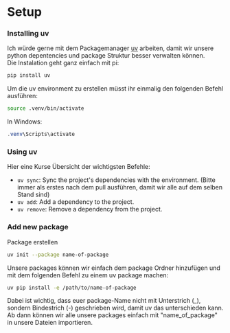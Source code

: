 # Setup

### Installing uv

Ich würde gerne mit dem Packagemanager [uv](https://docs.astral.sh/uv/) arbeiten, damit wir unsere python depentencies und package Struktur besser verwalten können.  
Die Instalation geht ganz einfach mit pi:

```bash
pip install uv
```

Um die uv environment zu erstellen müsst ihr einmalig den folgenden Befehl ausführen:

```bash
source .venv/bin/activate
```

In Windows:

```powershell
.venv\Scripts\activate
```

### Using uv

Hier eine Kurse Übersicht der wichtigsten Befehle:

- `uv sync`: Sync the project's dependencies with the environment. (Bitte immer als erstes nach dem pull ausführen, damit wir alle auf dem selben Stand sind)
- `uv add`: Add a dependency to the project.
- `uv remove`: Remove a dependency from the project.

### Add new package

Package erstellen
```bash
uv init --package name-of-package
```

Unsere packages können wir einfach dem package Ordner hinzufügen und mit dem folgenden Befehl zu einem uv package machen:

```bash
uv pip install -e /path/to/name-of-package
```

Dabei ist wichtig, dass euer package-Name nicht mit Unterstrich (\_), sondern Bindestrich (-) geschrieben wird, damit uv das unterschieden kann. Ab dann können wir alle unsere packages einfach mit "name_of_package" in unsere Dateien importieren.
